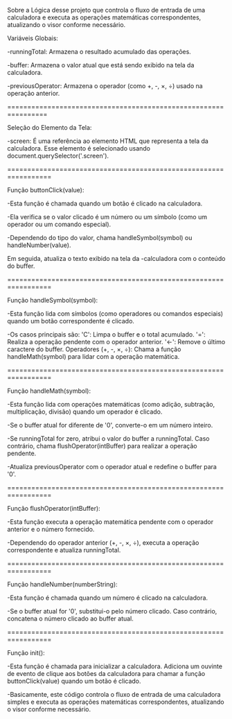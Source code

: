 Sobre a Lógica desse projeto que controla o fluxo de entrada de uma calculadora e executa as operações matemáticas correspondentes, atualizando o visor conforme necessário.

Variáveis Globais:

-runningTotal: Armazena o resultado acumulado das operações.

-buffer: Armazena o valor atual que está sendo exibido na tela da calculadora.

-previousOperator: Armazena o operador (como +, -, ×, ÷) usado na operação anterior.

================================================================

Seleção do Elemento da Tela:

-screen: É uma referência ao elemento HTML que representa a tela da calculadora. Esse elemento é selecionado usando document.querySelector('.screen').

=================================================================

Função buttonClick(value):

-Esta função é chamada quando um botão é clicado na calculadora.

-Ela verifica se o valor clicado é um número ou um símbolo (como um operador ou um comando especial).

-Dependendo do tipo do valor, chama handleSymbol(symbol) ou handleNumber(value).

Em seguida, atualiza o texto exibido na tela da -calculadora com o conteúdo do buffer.

=================================================================

Função handleSymbol(symbol):

-Esta função lida com símbolos (como operadores ou comandos especiais) quando um botão correspondente é clicado.

-Os casos principais são:
'C': Limpa o buffer e o total acumulado.
'=': Realiza a operação pendente com o operador anterior.
'←': Remove o último caractere do buffer.
Operadores (+, -, ×, ÷): Chama a função handleMath(symbol) para lidar com a operação matemática.

=================================================================

Função handleMath(symbol):

-Esta função lida com operações matemáticas (como adição, subtração, multiplicação, divisão) quando um operador é clicado.

-Se o buffer atual for diferente de '0', converte-o em um número inteiro.

-Se runningTotal for zero, atribui o valor do buffer a runningTotal. Caso contrário, chama flushOperator(intBuffer) para realizar a operação pendente.

-Atualiza previousOperator com o operador atual e redefine o buffer para '0'.

=================================================================

Função flushOperator(intBuffer):

-Esta função executa a operação matemática pendente com o operador anterior e o número fornecido.

-Dependendo do operador anterior (+, -, ×, ÷), executa a operação correspondente e atualiza runningTotal.

=================================================================

Função handleNumber(numberString):

-Esta função é chamada quando um número é clicado na calculadora.

-Se o buffer atual for '0', substitui-o pelo número clicado. Caso contrário, concatena o número clicado ao buffer atual.

=================================================================

Função init():

-Esta função é chamada para inicializar a calculadora.
Adiciona um ouvinte de evento de clique aos botões da calculadora para chamar a função buttonClick(value) quando um botão é clicado.

-Basicamente, este código controla o fluxo de entrada de uma calculadora simples e executa as operações matemáticas correspondentes, atualizando o visor conforme necessário.